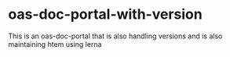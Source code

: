 # oas-doc-portal-with-version
This is an oas-doc-portal that is also handling versions and is also maintaining htem using lerna
